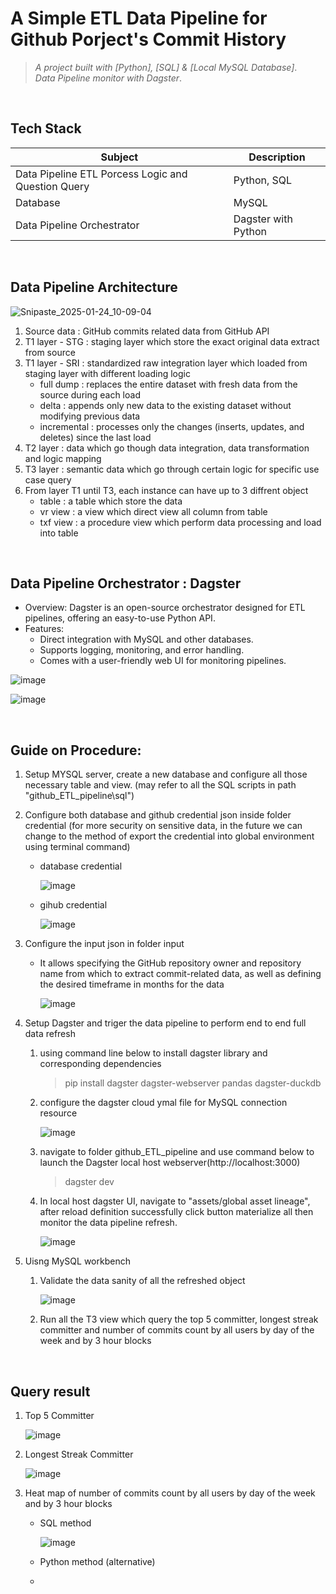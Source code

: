 # A Simple ETL Data Pipeline for Github Porject's Commit History  
> _A project built with [Python], [SQL] & [Local MySQL Database]_.
> <br/>
> _Data Pipeline monitor with Dagster_.
<br/>

## Tech Stack
| Subject                                              | Description                                                          |
|------------------------------------------------------|----------------------------------------------------------------------|
| Data Pipeline ETL Porcess Logic and Question Query   | Python, SQL                                                        |
| Database                                             | MySQL                                                                |
| Data Pipeline Orchestrator                           | Dagster with Python                                                  |
<br/>

## Data Pipeline Architecture
![Snipaste_2025-01-24_10-09-04](https://github.com/user-attachments/assets/042d38d9-8091-4b0d-91dd-0c955b185fcc)
1. Source data : GitHub commits related data from GitHub API
2. T1 layer - STG : staging layer which store the exact original data extract from source
3. T1 layer - SRI : standardized raw integration layer which loaded from staging layer with different loading logic
     - full dump    : replaces the entire dataset with fresh data from the source during each load
     - delta        : appends only new data to the existing dataset without modifying previous data
     - incremental  : processes only the changes (inserts, updates, and deletes) since the last load
5. T2 layer : data which go though data integration, data transformation and logic mapping
6. T3 layer : semantic data which go through certain logic for specific use case query
7. From layer T1 until T3, each instance can have up to 3 diffrent object
     - table     : a table which store the data
     - vr view   : a view which direct view all column from table
     - txf view  : a procedure view which perform data processing and load into table
<br/>

## Data Pipeline Orchestrator : Dagster
- Overview: Dagster is an open-source orchestrator designed for ETL pipelines, offering an easy-to-use Python API.
- Features:
  - Direct integration with MySQL and other databases.
  - Supports logging, monitoring, and error handling.
  - Comes with a user-friendly web UI for monitoring pipelines.

![image](https://github.com/user-attachments/assets/3b6661bb-e04c-4a20-b760-a63284698790)

![image](https://github.com/user-attachments/assets/770b0fb2-e501-4be4-b434-ffc3e8ac198e)

<br/>

## Guide on Procedure:
1) Setup MYSQL server, create a new database and configure all those necessary table and view. (may refer to all the SQL scripts in path "github_ETL_pipeline\sql")

2) Configure both database and github credential json inside folder credential (for more security on sensitive data, in the future we can change to the method of export the credential into global environment using terminal command)
     - database credential
  
       ![image](https://github.com/user-attachments/assets/04e97fda-d814-44b9-9182-582a6a7e2f46)
     - gihub credential
        
       ![image](https://github.com/user-attachments/assets/3b0e4ba5-8e2b-4b5d-8b6c-e1c40aa5822e)

3) Configure the input json in folder input
     - It allows specifying the GitHub repository owner and repository name from which to extract commit-related data, as well as defining the desired timeframe in months for the data
  
       ![image](https://github.com/user-attachments/assets/7fe66535-fb2b-418a-9404-21dee31ac2ce)


4) Setup Dagster and triger the data pipeline to perform end to end full data refresh
     1. using command line below to install dagster library and corresponding dependencies
        > pip install dagster dagster-webserver pandas dagster-duckdb
     2. configure the dagster cloud ymal file for MySQL connection resource

          ![image](https://github.com/user-attachments/assets/96e1aced-ad4a-4e17-974f-9074d06b56c6)
     3. navigate to folder github_ETL_pipeline and use command below to launch the Dagster local host webserver(http://localhost:3000)
        > dagster dev
     4. In local host dagster UI, navigate to "assets/global asset lineage", after reload definition successfully click button materialize all then monitor the data pipeline refresh. 

          ![image](https://github.com/user-attachments/assets/c5bf0120-23b8-4db6-8a5e-31a17cd07e62)

5) Uisng MySQL workbench

     1. Validate the data sanity of all the refreshed object
  
          ![image](https://github.com/user-attachments/assets/be6c022b-1937-4f59-bdca-4effd8984566)
     2. Run all the T3 view which query the top 5 committer, longest streak committer and number of commits count by all users by day
of the week and by 3 hour blocks

<br/>

## Query result
1. Top 5 Committer

     ![image](https://github.com/user-attachments/assets/f5f319cc-0186-4e49-b4aa-7f4221e47073)

2. Longest Streak Committer

     ![image](https://github.com/user-attachments/assets/03be382a-8775-4331-824d-7b01ca4d98d9)

3. Heat map of number of commits count by all users by day of the week and by 3 hour blocks
   - SQL method
     
     ![image](https://github.com/user-attachments/assets/44626a1e-84cb-489a-a1e2-a1a74361a764)

   - Python method (alternative)
  
   - 


